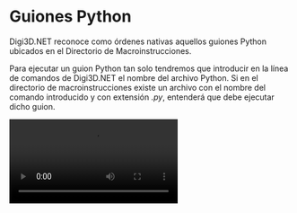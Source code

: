 # Guiones Python

Digi3D.NET reconoce como órdenes nativas aquellos guiones Python ubicados en el Directorio de Macroinstrucciones.

Para ejecutar un guion Python tan solo tendremos que introducir en la línea de comandos de Digi3D.NET el nombre del archivo Python. Si en el directorio de macroinstrucciones existe un archivo con el nombre del comando introducido y con extensión _.py_, entenderá que debe ejecutar dicho guion.

![](https://digi21.blob.core.windows.net/videos-ayuda/elimina\_curvas\_por\_equidistancia2.mp4)



